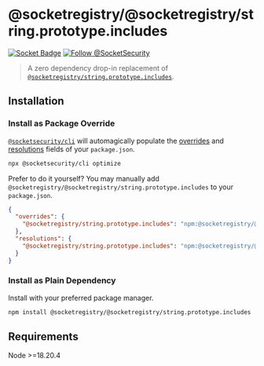 # @socketregistry/@socketregistry/string.prototype.includes

[![Socket Badge](https://socket.dev/api/badge/npm/package/@socketregistry/@socketregistry/string.prototype.includes)](https://socket.dev/npm/package/@socketregistry/@socketregistry/string.prototype.includes)
[![Follow @SocketSecurity](https://img.shields.io/twitter/follow/SocketSecurity?style=social)](https://twitter.com/SocketSecurity)

> A zero dependency drop-in replacement of
> [`@socketregistry/string.prototype.includes`](https://www.npmjs.com/package/@socketregistry/string.prototype.includes).

## Installation

### Install as Package Override

[`@socketsecurity/cli`](https://www.npmjs.com/package/@socketsecurity/cli) will
automagically populate the
[overrides](https://docs.npmjs.com/cli/v9/configuring-npm/package-json#overrides)
and [resolutions](https://yarnpkg.com/configuration/manifest#resolutions) fields
of your `package.json`.

```sh
npx @socketsecurity/cli optimize
```

Prefer to do it yourself? You may manually add
`@socketregistry/@socketregistry/string.prototype.includes` to your
`package.json`.

```json
{
  "overrides": {
    "@socketregistry/string.prototype.includes": "npm:@socketregistry/@socketregistry/string.prototype.includes@^1"
  },
  "resolutions": {
    "@socketregistry/string.prototype.includes": "npm:@socketregistry/@socketregistry/string.prototype.includes@^1"
  }
}
```

### Install as Plain Dependency

Install with your preferred package manager.

```sh
npm install @socketregistry/@socketregistry/string.prototype.includes
```

## Requirements

Node &gt;=18.20.4

